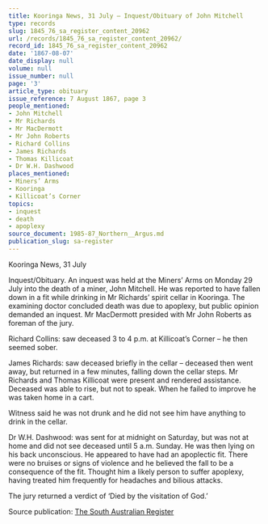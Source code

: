 ```yaml
---
title: Kooringa News, 31 July — Inquest/Obituary of John Mitchell
type: records
slug: 1845_76_sa_register_content_20962
url: /records/1845_76_sa_register_content_20962/
record_id: 1845_76_sa_register_content_20962
date: '1867-08-07'
date_display: null
volume: null
issue_number: null
page: '3'
article_type: obituary
issue_reference: 7 August 1867, page 3
people_mentioned:
- John Mitchell
- Mr Richards
- Mr MacDermott
- Mr John Roberts
- Richard Collins
- James Richards
- Thomas Killicoat
- Dr W.H. Dashwood
places_mentioned:
- Miners’ Arms
- Kooringa
- Killicoat’s Corner
topics:
- inquest
- death
- apoplexy
source_document: 1985-87_Northern__Argus.md
publication_slug: sa-register
---
```


Kooringa News, 31 July

Inquest/Obituary. An inquest was held at the Miners’ Arms on Monday 29 July into the death of a miner, John Mitchell.  He was reported to have fallen down in a fit while drinking in Mr Richards’ spirit cellar in Kooringa.  The examining doctor concluded death was due to apoplexy, but public opinion demanded an inquest.  Mr MacDermott presided with Mr John Roberts as foreman of the jury.

Richard Collins: saw deceased 3 to 4 p.m. at Killicoat’s Corner – he then seemed sober.

James Richards: saw deceased briefly in the cellar – deceased then went away, but returned in a few minutes, falling down the cellar steps.  Mr Richards and Thomas Killicoat were present and rendered assistance.  Deceased was able to rise, but not to speak.  When he failed to improve he was taken home in a cart.

Witness said he was not drunk and he did not see him have anything to drink in the cellar.

Dr W.H. Dashwood: was sent for at midnight on Saturday, but was not at home and did not see deceased until 5 a.m. Sunday.  He was then lying on his back unconscious.  He appeared to have had an apoplectic fit.  There were no bruises or signs of violence and he believed the fall to be a consequence of the fit.  Thought him a likely person to suffer apoplexy, having treated him frequently for headaches and bilious attacks.

The jury returned a verdict of ‘Died by the visitation of God.’

Source publication: [The South Australian Register](/publications/sa-register/)
